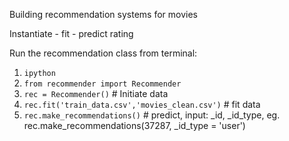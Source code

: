 Building recommendation systems for movies

Instantiate - fit - predict rating 

Run the recommendation class from terminal:

1. `ipython`
2. `from recommender import Recommender`
3. `rec = Recommender()` # Initiate data
4. `rec.fit('train_data.csv','movies_clean.csv')` # fit data
5. `rec.make_recommendations()` # predict, input:  _id, _id_type, eg. rec.make_recommendations(37287, _id_type = 'user')
